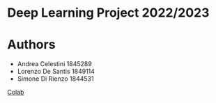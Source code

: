 # Deep Learning Project 2022/2023

# Authors
* Andrea Celestini  1845289
* Lorenzo De Santis 1849114
* Simone Di Rienzo 1844531

[Colab](https://colab.research.google.com/github/whoami-Lory271/DL-project/blob/main/DLProject.ipynb)
